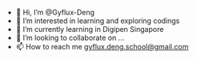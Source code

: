 - 👋 Hi, I’m @Gyflux-Deng
- 👀 I’m interested in learning and exploring codings
- 🌱 I’m currently learning in Digipen Singapore 
- 💞️ I’m looking to collaborate on ...
- 📫 How to reach me gyflux.deng.school@gmail.com

<!---
Gyflux-Deng/Gyflux-Deng is a ✨ special ✨ repository because its `README.md` (this file) appears on your GitHub profile.
You can click the Preview link to take a look at your changes.
--->
